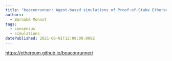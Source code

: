 ```yaml
---
title: "beaconrunner: Agent-based simulations of Proof-of-Stake Ethereum"
authors:
  - Barnabé Monnot
tags:
  - consensus
  - simulations
datePublished: 2021-06-01T12:00:00.000Z
---
```


<https://ethereum.github.io/beaconrunner/>
